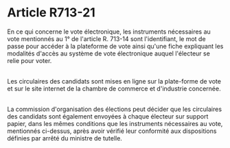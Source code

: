# Article R713-21

<p>En ce qui concerne le vote électronique, les instruments nécessaires au vote mentionnés au 1° de l'article R. 713-14 sont l'identifiant, le mot de passe pour accéder à la plateforme de vote ainsi qu'une fiche expliquant les modalités d'accès au système de vote électronique auquel l'électeur se relie pour voter.<br/><br/>

Les circulaires des candidats sont mises en ligne sur la plate-forme de vote et sur le site internet de la chambre de commerce et d'industrie concernée.<br/><br/>

La commission d'organisation des élections peut décider que les circulaires des candidats sont également envoyées à chaque électeur sur support papier, dans les mêmes conditions que les instruments nécessaires au vote, mentionnés ci-dessus, après avoir vérifié leur conformité aux dispositions définies par arrêté du ministre de tutelle.</p>